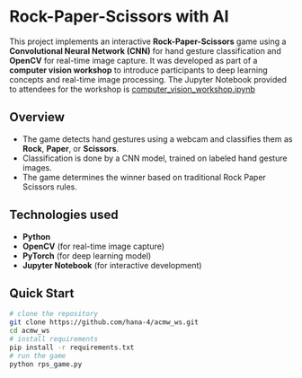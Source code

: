 #  Rock-Paper-Scissors with AI   

This project implements an interactive **Rock-Paper-Scissors** game using a **Convolutional Neural Network (CNN)** for hand gesture classification and **OpenCV** for real-time image capture. It was developed as part of a **computer vision workshop** to introduce participants to deep learning concepts and real-time image processing. The Jupyter Notebook provided to attendees for the workshop is [computer_vision_workshop.ipynb](computer_vision_workshop.ipynb)


## Overview  
- The game detects hand gestures using a webcam and classifies them as **Rock**, **Paper**, or **Scissors**.  
- Classification is done by a CNN model, trained on labeled hand gesture images.  
- The game determines the winner based on traditional Rock Paper Scissors rules.  

##  Technologies used 
- **Python**  
- **OpenCV** (for real-time image capture)  
- **PyTorch** (for deep learning model)  
- **Jupyter Notebook** (for interactive development)  

##  Quick Start

```bash
# clone the repository
git clone https://github.com/hana-4/acmw_ws.git
cd acmw_ws
# install requirements 
pip install -r requirements.txt
# run the game 
python rps_game.py


